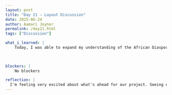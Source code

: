 ```yaml
---
layout: post
title: "Day 21 – Layout Discussion"
date: 2025-06-24
author: Aamari Joyner
permalink: /day21.html
tags: ["Discussion"]

what_i_learned: |
    Today, I was able to expand my understanding of the African Diaspora, as I do each time I dive into this project. I reviewed the layout we're building and noticed how the maps add powerful visual context to our research. We also had a discussion about the direction of the project and how we plan to move forward. This helped me see how all the pieces such as research, visuals, and structure which are coming together. It was a productive day of both learning and planning.

    
    
blockers: |
    No blockers

reflection: |
  I'm feeling very excited about what's ahead for our project. Seeing everything come together makes me feel proud and motivated. I believe we're on track to create something meaningful that can really impact educators and researchers. I'm hopeful that the information we're gathering will be shared in a way that's both accessible and powerful. Most of all, I'm looking forward to contributing even more as we move closer to the final product.
---
```

